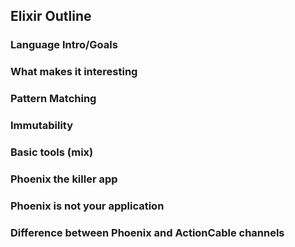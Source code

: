 ## Elixir Outline

### Language Intro/Goals
### What makes it interesting
### Pattern Matching
### Immutability
### Basic tools (mix)
### Phoenix the killer app
### Phoenix is not your application
### Difference between Phoenix and ActionCable channels
